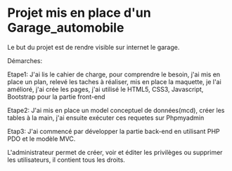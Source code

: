# Projet mis en place d'un Garage_automobile

Le but du projet est de rendre visible sur internet le garage.

Démarches:

Etape1: J'ai lis le cahier de charge, pour comprendre le besoin, j'ai mis en place un plan, relevé les taches à réaliser,  mis en place  la maquette, je l'ai amélioré, j'ai crée les pages, j'ai utilisé le HTML5, CSS3, Javascript, Bootstrap pour la partie front-end

Etape2: J'ai mis en place un model conceptuel de données(mcd), créer les tables à la main, j'ai ensuite exécuter ces requetes sur Phpmyadmin

Etap3: J'ai commencé par développer la partie back-end en utilisant PHP PDO et le modèle MVC. 

L'administrateur permet  de créer, voir et éditer les privilèges ou supprimer les utilisateurs, il contient tous les droits.
